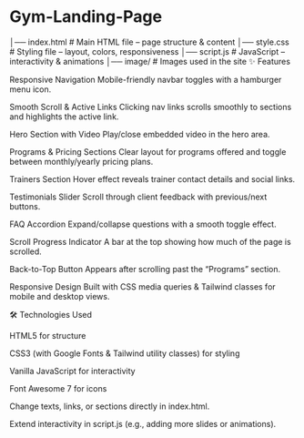 # Gym-Landing-Page
│── index.html      # Main HTML file – page structure & content
│── style.css       # Styling file – layout, colors, responsiveness
│── script.js       # JavaScript – interactivity & animations
│── image/          # Images used in the site
✨ Features

Responsive Navigation
Mobile-friendly navbar toggles with a hamburger menu icon.

Smooth Scroll & Active Links
Clicking nav links scrolls smoothly to sections and highlights the active link.

Hero Section with Video
Play/close embedded video in the hero area.

Programs & Pricing Sections
Clear layout for programs offered and toggle between monthly/yearly pricing plans.

Trainers Section
Hover effect reveals trainer contact details and social links.

Testimonials Slider
Scroll through client feedback with previous/next buttons.

FAQ Accordion
Expand/collapse questions with a smooth toggle effect.

Scroll Progress Indicator
A bar at the top showing how much of the page is scrolled.

Back-to-Top Button
Appears after scrolling past the “Programs” section.

Responsive Design
Built with CSS media queries & Tailwind classes for mobile and desktop views.

🛠️ Technologies Used

HTML5 for structure

CSS3 (with Google Fonts & Tailwind utility classes) for styling

Vanilla JavaScript for interactivity

Font Awesome 7 for icons


Change texts, links, or sections directly in index.html.

Extend interactivity in script.js (e.g., adding more slides or animations).
